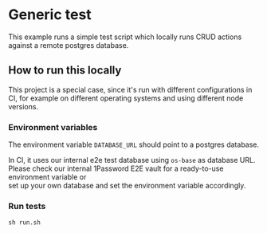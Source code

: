 # Generic test

This example runs a simple test script which locally runs CRUD actions against a remote postgres database.

## How to run this locally

This project is a special case, since it's run with different configurations in
CI, for example on different operating systems and using different node versions.

### Environment variables

The environment variable `DATABASE_URL` should point to a postgres database. 

In CI, it uses our internal e2e test database using `os-base` as database URL.
Please check our internal 1Password E2E vault for a ready-to-use environment variable or  
set up your own database and set the environment variable accordingly.

### Run tests

```shell script
sh run.sh
```

